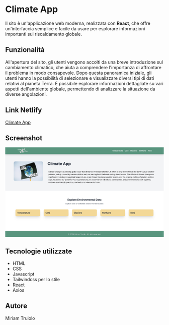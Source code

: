 # Climate App

Il sito è un'applicazione web moderna, realizzata con **React**, che offre un'interfaccia semplice e facile da usare per esplorare informazioni importanti sul riscaldamento globale.

## Funzionalità

All'apertura del sito, gli utenti vengono accolti da una breve introduzione sul cambiamento climatico, che aiuta a comprendere l'importanza di affrontare il problema in modo consapevole. Dopo questa panoramica iniziale, gli utenti hanno la possibilità di selezionare e visualizzare diversi tipi di dati relativi al pianeta Terra. È possibile esplorare informazioni dettagliate su vari aspetti dell'ambiente globale, permettendo di analizzare la situazione da diverse angolazioni.

## Link Netlify

[Climate App](https://climate-app-s2i.netlify.app/)

## Screenshot

![Banner](https://github.com/miriamtruiolo/final-project-s2i/blob/main/src/img/preview.png)

## Tecnologie utilizzate

- HTML
- CSS
- Javascript
- Tailwindcss per lo stile
- React
- Axios

## Autore

Miriam Truiolo
